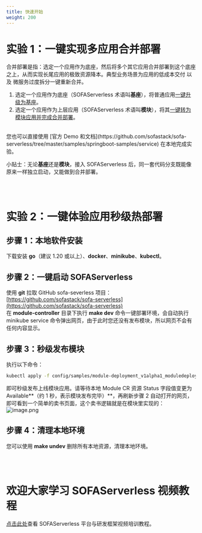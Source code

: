 ```yaml
---
title: 快速开始
weight: 200
---
```


# 实验 1：一键实现多应用合并部署

合并部署是指：选定一个应用作为底座，然后将多个其它应用合并部署到这个底座之上，从而实现长尾应用的极致资源降本。典型业务场景为应用的低成本交付 以及 微服务过度拆分一键重新合并。

1. 选定一个应用作为底座（SOFAServerless 术语叫**基座**），将普通应用[一键升级为基座](/docs/tutorials/base-create/springboot-and-sofaboot/)。
2. 选定一个应用作为上层应用（SOFAServerless 术语叫**模块**），将其[一键转为模块应用并完成合并部署](/docs/tutorials/module-create/springboot-and-sofaboot/)。
<br/>
您也可以直接使用 [官方 Demo 和文档](https://github.com/sofastack/sofa-serverless/tree/master/samples/springboot-samples/service) 在本地完成实验。 

小贴士：无论**基座**还是**模块**，接入 SOFAServerless 后，同一套代码分支既能像原来一样独立启动，又能做到合并部署。

<br/>
<br/>


# 实验 2：一键体验应用秒级热部署

## 步骤 1：本地软件安装
下载安装 **go**（建议 1.20 或以上）、**docker**、**minikube**、**kubectl**。

## 步骤 2：一键启动 SOFAServerless
使用 **git** 拉取 GitHub sofa-severless 项目：[https://github.com/sofastack/sofa-serverless](https://github.com/sofastack/sofa-serverless) <br />在 **module-controller** 目录下执行 **make dev** 命令一键部署环境，会自动执行 minikube service 命令弹出网页，由于此时您还没有发布模块，所以网页不会有任何内容显示。

## 步骤 3：秒级发布模块
执行以下命令：
```bash
kubectl apply -f config/samples/module-deployment_v1alpha1_moduledeployment_provider.yaml
```
即可秒级发布上线模块应用。请等待本地 Module CR 资源 Status 字段值变更为 Available**（约 1 秒，表示模块发布完毕）**，再刷新步骤 2 自动打开的网页，即可看到一个简单的卖书页面，这个卖书逻辑就是在模块里实现的：<br />![image.png](https://intranetproxy.alipay.com/skylark/lark/0/2023/png/671/1694161452232-15aec134-3b2a-491f-9295-0c5f8f7341af.png#clientId=ue383ca9b-aa63-4&from=paste&height=443&id=ub3eb7eb8&originHeight=1318&originWidth=1626&originalType=binary&ratio=2&rotation=0&showTitle=false&size=168110&status=done&style=none&taskId=u07f60163-67e4-42fa-bc41-76e43a09c1f&title=&width=546)

## 步骤 4：清理本地环境
您可以使用 **make undev** 删除所有本地资源，清理本地环境。

<br/>
<br/>

# 欢迎大家学习 SOFAServerless 视频教程

[点击此处](/docs/tutorials/video-training)查看 SOFAServerless 平台与研发框架视频培训教程。
